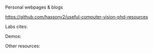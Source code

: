 
Personal webpages & blogs 

https://github.com/hassony2/useful-computer-vision-phd-resources


Labs cites:



Demos:


Other resources:

